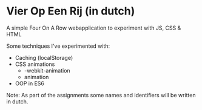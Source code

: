# Vier Op Een Rij (in dutch)

A simple Four On A Row webapplication to experiment with JS, CSS & HTML

Some techniques I've experimented with:
- Caching (localStorage)
- CSS animations
	- -webkit-animation
	- animation
- OOP in ES6

Note: As part of the assignments some names and identifiers will be written in dutch.